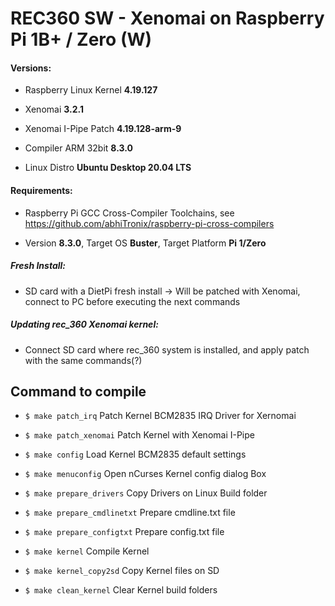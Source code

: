 # REC360 SW - Xenomai on Raspberry Pi 1B+ / Zero (W)

<h4>Versions:</h4>

- Raspberry Linux Kernel <b>4.19.127</b>

- Xenomai <b>3.2.1</b>

- Xenomai I-Pipe Patch <b>4.19.128-arm-9</b>

- Compiler ARM 32bit <b>8.3.0</b>

- Linux Distro <b>Ubuntu Desktop 20.04 LTS</b>


<h4>Requirements:</h4>

- Raspberry Pi GCC Cross-Compiler Toolchains, see https://github.com/abhiTronix/raspberry-pi-cross-compilers

- Version <b>8.3.0</b>, Target OS <b>Buster</b>, Target Platform <b>Pi 1/Zero</b> 

<h5>Fresh Install:</h5>

- SD card with a DietPi fresh install -> Will be patched with Xenomai, connect to PC before executing the next commands

<h5>Updating rec_360 Xenomai kernel:</h5>

- Connect SD card where rec_360 system is installed, and apply patch with the same commands(?)

## Command to compile

- `$ make patch_irq`
Patch Kernel BCM2835 IRQ Driver for Xernomai  

- `$ make patch_xenomai`
Patch Kernel with Xenomai I-Pipe

- `$ make config`
Load Kernel BCM2835 default settings

- `$ make menuconfig`
Open nCurses Kernel config dialog Box

- `$ make prepare_drivers`
Copy Drivers on Linux Build folder

- `$ make prepare_cmdlinetxt`
Prepare cmdline.txt file

- `$ make prepare_configtxt`
Prepare config.txt file

- `$ make kernel`
Compile Kernel

- `$ make kernel_copy2sd`
Copy Kernel files on SD

- `$ make clean_kernel`
Clear Kernel build folders
